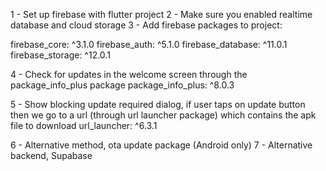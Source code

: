 1 - Set up firebase with flutter project
2 - Make sure you enabled realtime database and cloud storage
3 - Add firebase packages to project:

  firebase_core: ^3.1.0
  firebase_auth: ^5.1.0
  firebase_database: ^11.0.1
  firebase_storage: ^12.0.1

4 - Check for updates in the welcome screen through the package_info_plus package
  package_info_plus: ^8.0.3

5 - Show blocking update required dialog, if user taps on update button then we go to a url (through url launcher package) which contains the apk file to download 
  url_launcher: ^6.3.1

6 - Alternative method, ota update package (Android only)
7 - Alternative backend, Supabase
